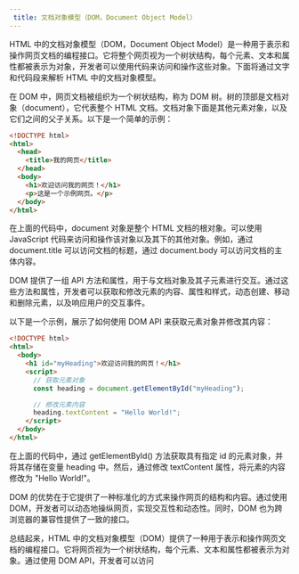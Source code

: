 ```yaml
---
 title: 文档对象模型（DOM，Document Object Model）
---
```

HTML 中的文档对象模型（DOM，Document Object Model）是一种用于表示和操作网页文档的编程接口。它将整个网页视为一个树状结构，每个元素、文本和属性都被表示为对象，开发者可以使用代码来访问和操作这些对象。下面将通过文字和代码段来解析 HTML 中的文档对象模型。

在 DOM 中，网页文档被组织为一个树状结构，称为 DOM 树。树的顶部是文档对象（document），它代表整个 HTML 文档。文档对象下面是其他元素对象，以及它们之间的父子关系。以下是一个简单的示例：


```html
<!DOCTYPE html>
<html>
  <head>
    <title>我的网页</title>
  </head>
  <body>
    <h1>欢迎访问我的网页！</h1>
    <p>这是一个示例网页。</p>
  </body>
</html>
```
在上面的代码中，document 对象是整个 HTML 文档的根对象。可以使用 JavaScript 代码来访问和操作该对象以及其下的其他对象。例如，通过 document.title 可以访问文档的标题，通过 document.body 可以访问文档的主体内容。

DOM 提供了一组 API 方法和属性，用于与文档对象及其子元素进行交互。通过这些方法和属性，开发者可以获取和修改元素的内容、属性和样式，动态创建、移动和删除元素，以及响应用户的交互事件。

以下是一个示例，展示了如何使用 DOM API 来获取元素对象并修改其内容：

```html
<!DOCTYPE html>
<html>
  <body>
    <h1 id="myHeading">欢迎访问我的网页！</h1>
    <script>
      // 获取元素对象
      const heading = document.getElementById("myHeading");

      // 修改元素内容
      heading.textContent = "Hello World!";
    </script>
  </body>
</html>
```
在上面的代码中，通过 getElementById() 方法获取具有指定 id 的元素对象，并将其存储在变量 heading 中。然后，通过修改 textContent 属性，将元素的内容修改为 "Hello World!"。

DOM 的优势在于它提供了一种标准化的方式来操作网页的结构和内容。通过使用 DOM，开发者可以动态地操纵网页，实现交互性和动态性。同时，DOM 也为跨浏览器的兼容性提供了一致的接口。

总结起来，HTML 中的文档对象模型（DOM）提供了一种用于表示和操作网页文档的编程接口。它将网页视为一个树状结构，每个元素、文本和属性都被表示为对象。通过使用 DOM API，开发者可以访问